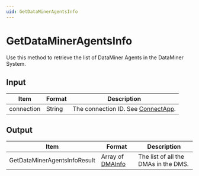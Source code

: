 ```yaml
---
uid: GetDataMinerAgentsInfo
---
```


# GetDataMinerAgentsInfo

Use this method to retrieve the list of DataMiner Agents in the DataMiner System.

## Input

| Item       | Format | Description                                          |
|------------|--------|------------------------------------------------------|
| connection | String | The connection ID. See [ConnectApp](xref:ConnectApp). |

## Output

| Item | Format | Description |
|--|--|--|
| GetDataMinerAgentsInfoResult | Array of [DMAInfo](xref:DMAInfo) | The list of all the DMAs in the DMS. |
